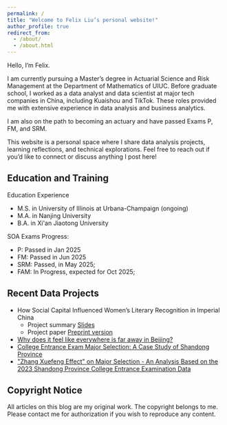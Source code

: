 ```yaml
---
permalink: /
title: "Welcome to Felix Liu’s personal website!"
author_profile: true
redirect_from: 
  - /about/
  - /about.html
---
```


Hello, I’m Felix.

I am currently pursuing a Master’s degree in Actuarial Science and Risk Management at the Department of Mathematics of UIUC. Before graduate school, I worked as a data analyst and data scientist at major tech companies in China, including Kuaishou and TikTok. These roles provided me with extensive experience in data analysis and business analytics.

I am also on the path to becoming an actuary and have passed Exams P, FM, and SRM.

This website is a personal space where I share data analysis projects, learning reflections, and technical explorations. Feel free to reach out if you’d like to connect or discuss anything I post here!

## Education and Training

Education Experience

- M.S. in University of Illinois at Urbana-Champaign (ongoing)
- M.A. in Nanjing University
- B.A. in Xi'an Jiaotong University

SOA Exams Progress: 

- P: Passed in Jan 2025
- FM: Passed in Jun 2025
- SRM: Passed, in May 2025;
- FAM: In Progress, expected for Oct 2025;

## Recent Data Projects

- How Social Capital Influenced Women’s Literary Recognition in Imperial China
  - Project summary [Slides](http://dx.doi.org/10.2139/ssrn.5126209)
  - Project paper [Preprint version](http://dx.doi.org/10.2139/ssrn.5072945)
- [Why does it feel like everywhere is far away in Beijing?](/portfolio/2023-08-29-beijing/)
- [College Entrance Exam Major Selection: A Case Study of Shandong Province](/portfolio/2024-07-04-gaokao2/)
- ["Zhang Xuefeng Effect" on Major Selection - An Analysis Based on the 2023 Shandong Province College Entrance Examination Data](/portfolio/2023-08-10-gaokao/)

## Copyright Notice

All articles on this blog are my original work. The copyright belongs to me. Please contact me for authorization if you wish to reproduce any content.
